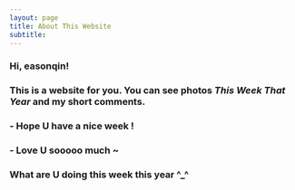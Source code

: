 ```yaml
---
layout: page
title: About This Website
subtitle:  
---
```




### Hi, easonqin!


### This is a website for you. You can see photos _This Week That Year_ and my short comments.



### - Hope U have a nice week !
### - Love U sooooo much ~


### What are U doing this week this year ^_^


